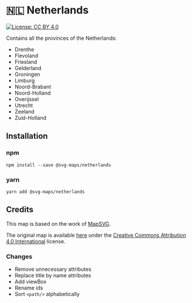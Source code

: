 # 🇳🇱 Netherlands

[![License: CC BY 4.0](https://img.shields.io/badge/License-CC%20BY%204.0-blue.svg)](https://creativecommons.org/licenses/by/4.0/)

Contains all the provinces of the Netherlands:
* Drenthe
* Flevoland
* Friesland
* Gelderland
* Groningen
* Limburg
* Noord-Brabant
* Noord-Holland
* Overijssel
* Utrecht
* Zeeland
* Zuid-Holland

## Installation

### npm

`npm install --save @svg-maps/netherlands`

### yarn

`yarn add @svg-maps/netherlands`

## Credits

This map is based on the work of [MapSVG](https://mapsvg.com).

The original map is available [here](https://mapsvg.com/maps/netherlands) under the [Creative Commons Attribution 4.0 International](https://creativecommons.org/licenses/by/4.0/) license.

### Changes

* Remove unnecessary attributes
* Replace title by name attributes
* Add viewBox
* Rename ids
* Sort `<path/>` alphabetically
